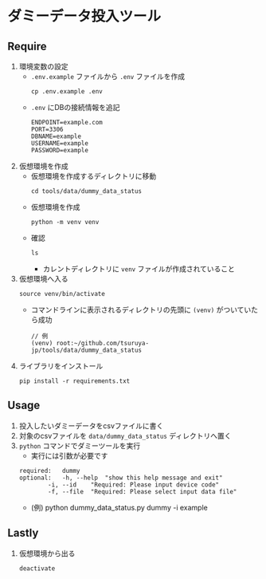 # ダミーデータ投入ツール

## Require

1. 環境変数の設定
	- `.env.example` ファイルから `.env` ファイルを作成
		```
		cp .env.example .env
		```
	- `.env` にDBの接続情報を追記
		```text:.env
		ENDPOINT=example.com
		PORT=3306
		DBNAME=example
		USERNAME=example
		PASSWORD=example
		```
1. 仮想環境を作成
	- 仮想環境を作成するディレクトリに移動
		```
		cd tools/data/dummy_data_status
		```
	- 仮想環境を作成
		```
		python -m venv venv
		```
	- 確認
		```
		ls 
		```
		- カレントディレクトリに `venv` ファイルが作成されていること
1. 仮想環境へ入る
	```
	source venv/bin/activate
	```
	- コマンドラインに表示されるディレクトリの先頭に `(venv)` がついていたら成功
		```
		// 例
		(venv) root:~/github.com/tsuruya-jp/tools/data/dummy_data_status
		```
1. ライブラリをインストール
	```
	pip install -r requirements.txt
	```

## Usage
1. 投入したいダミーデータをcsvファイルに書く
1. 対象のcsvファイルを `data/dummy_data_status` ディレクトリへ置く
1. `python` コマンドでダミーツールを実行
	- 実行には引数が必要です
	```
	required:	dummy
	optional:	-h, --help	"show this help message and exit"	
			-i, --id	"Required: Please input device code"
			-f, --file	"Required: Please select input data file"
	```
	- (例) python dummy_data_status.py dummy -i example

## Lastly
1. 仮想環境から出る
	```
	deactivate
	```
